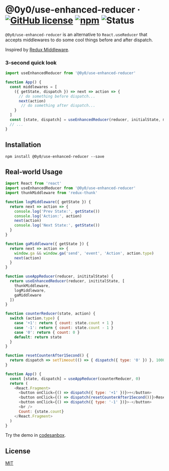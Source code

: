 # @0y0/use-enhanced-reducer · [![GitHub license](https://img.shields.io/badge/license-MIT-blue.svg)](https://github.com/o0y0o/use-enhanced-reducer/blob/master/LICENSE) [![npm](https://img.shields.io/npm/v/@0y0/use-enhanced-reducer.svg)](https://www.npmjs.com/package/@0y0/use-enhanced-reducer) ![Status](https://github.com/o0y0o/use-enhanced-reducer/workflows/Package/badge.svg)

`@0y0/use-enhanced-reducer` is an alternative to `React.useReducer` that accepts middlewares to do some cool things before and after dispatch.

Inspired by [Redux Middleware](https://redux.js.org/api/applymiddleware).

### 3-second quick look

```js
import useEnhancedReducer from '@0y0/use-enhanced-reducer'

function App() {
  const middlewares = [
    ({ getState, dispatch }) => next => action => {
      // do something before dispatch...
      next(action)
       // do something after dispatch...
    }
  ]
  const [state, dispatch] = useEnhancedReducer(reducer, initialState, middlewares)
  // ...
}
```

## Installation

```
npm install @0y0/use-enhanced-reducer --save
```

## Real-world Usage

```js
import React from 'react'
import useEnhancedReducer from '@0y0/use-enhanced-reducer'
import thunkMiddleware from 'redux-thunk'

function logMiddleware({ getState }) {
  return next => action => {
    console.log('Prev State:', getState())
    console.log('Action:', action)
    next(action)
    console.log('Next State:', getState())
  }
}

function gaMiddleware({ getState }) {
  return next => action => {
    window.ga && window.ga('send', 'event', 'Action', action.type)
    next(action)
  }
}

function useAppReducer(reducer, inititalState) {
  return useEnhancedReducer(reducer, inititalState, [
    thunkMiddleware,
    logMiddleware,
    gaMiddleware
  ])
}

function counterReducer(state, action) {
  switch (action.type) {
    case '+1': return { count: state.count + 1 }
    case '-1': return { count: state.count - 1 }
    case '0': return { count: 0 }
    default: return state
  }
}

function resetCounterAfter1Second() {
  return dispatch => setTimeout(() => { dispatch({ type: '0' }) }, 1000)
}

function App() {
  const [state, dispatch] = useAppReducer(counterReducer, 0)
  return (
    <React.Fragment>
      <button onClick={() => dispatch({ type: '+1' })}>+</button>
      <button onClick={() => dispatch(resetCounterAfter1Second())}>Reset</button>
      <button onClick={() => dispatch({ type: '-1' })}>-</button>
      <br />
      Count: {state.count}
    </React.Fragment>
  )
}
```

Try the demo in [codesanbox](https://codesandbox.io/s/xono668ynz).

## License

[MIT](https://github.com/o0y0o/use-enhanced-reducer/blob/master/LICENSE)
